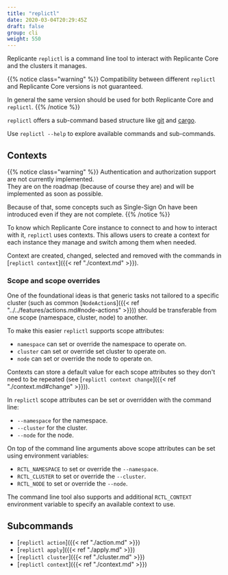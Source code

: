 ```yaml
---
title: "replictl"
date: 2020-03-04T20:29:45Z
draft: false
group: cli
weight: 550
---
```


Replicante `replictl` is a command line tool to interact with Replicante Core
and the clusters it manages.

{{% notice class="warning" %}}
Compatibility between different `replictl` and Replicante Core versions is not guaranteed.

In general the same version should be used for both Replicante Core and `replictl`.
{{% /notice %}}

`replictl` offers a sub-command based structure like [git](https://git-scm.com/)
and [cargo](https://doc.rust-lang.org/cargo/index.html).

Use `replictl --help` to explore available commands and sub-commands.

## Contexts

{{% notice class="warning" %}}
Authentication and authorization support are not currently implemented.  
They are on the roadmap (because of course they are) and will be implemented as soon as possible.

Because of that, some concepts such as Single-Sign On have been introduced even if they are not complete.
{{% /notice %}}

To know which Replicante Core instance to connect to and how to interact with it, `replictl` uses contexts.
This allows users to create a context for each instance they manage and switch among them when needed.

Context are created, changed, selected and removed with the commands in
[`replictl context`]({{< ref "./context.md" >}}).

### Scope and scope overrides

One of the foundational ideas is that generic tasks not tailored to a specific cluster
(such as common [`NodeAction`s]({{< ref "../../features/actions.md#node-actions" >}}))
should be transferable from one scope (namespace, cluster, node) to another.

To make this easier `replictl` supports scope attributes:

* `namespace` can set or override the namespace to operate on.
* `cluster` can set or override set cluster to operate on.
* `node` can set or override the node to operate on.

Contexts can store a default value for each scope attributes so they don't need to be repeated
(see [`replictl context change`]({{< ref "./context.md#change" >}})).

In `replictl` scope attributes can be set or overridden with the command line:

* `--namespace` for the namespace.
* `--cluster` for the cluster.
* `--node` for the node.

On top of the command line arguments above scope attributes can be set using environment variables:

* `RCTL_NAMESPACE` to set or override the `--namespace`.
* `RCTL_CLUSTER` to set or override the `--cluster`.
* `RCTL_NODE` to set or override the `--node`.

The command line tool also supports and additional `RCTL_CONTEXT` environment variable to
specify an available context to use.

## Subcommands

* [`replictl action`]({{< ref "./action.md" >}})
* [`replictl apply`]({{< ref "./apply.md" >}})
* [`replictl cluster`]({{< ref "./cluster.md" >}})
* [`replictl context`]({{< ref "./context.md" >}})
